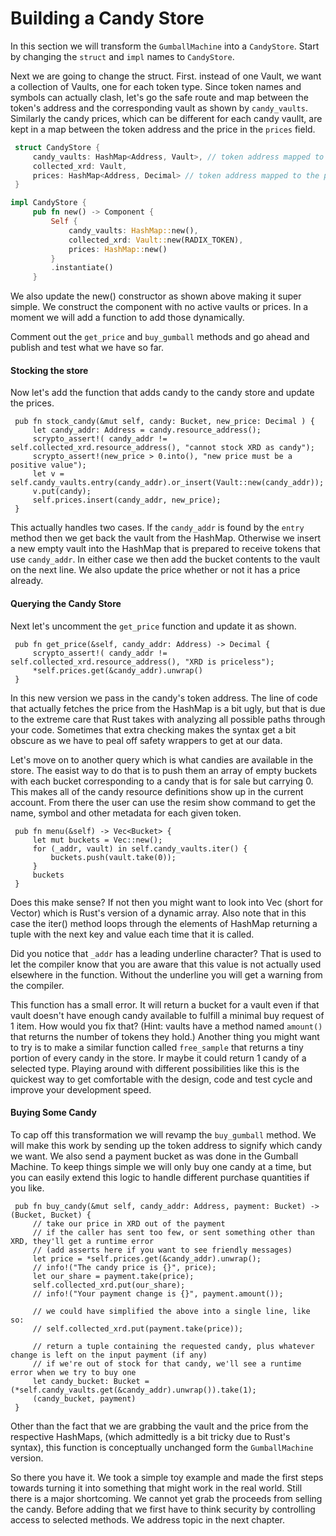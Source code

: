 # Building a Candy Store

In this section we will transform the `GumballMachine` into a `CandyStore`. Start by changing the `struct` and `impl` names to `CandyStore`.

Next we are going to change the struct. First. instead of one Vault, we want a collection of Vaults, one for each token type. Since token names and symbols can actually clash, let's go the safe route and map between the token's address and the corresponding vault as shown by `candy_vaults`. Similarly the candy prices, which can be different for each candy vaullt, are kept in a map between the token address and the price in the `prices` field.

```rust
 struct CandyStore {
     candy_vaults: HashMap<Address, Vault>, // token address mapped to valut holding that token
     collected_xrd: Vault,
     prices: HashMap<Address, Decimal> // token address mapped to the price in XRD for that token
 }

impl CandyStore {
     pub fn new() -> Component {
         Self {
             candy_vaults: HashMap::new(),
             collected_xrd: Vault::new(RADIX_TOKEN),
             prices: HashMap::new()
         }
         .instantiate()
     }
```

We also update the new() constructor as shown above making it super simple. We construct the component with no active vaults or prices. In a moment we will add a function to add those dynamically.

Comment out the `get_price` and `buy_gumball` methods and go ahead and publish and test what we have so far.

#### Stocking the store

Now let's add the function that adds candy to the candy store and update the prices.

```
 pub fn stock_candy(&mut self, candy: Bucket, new_price: Decimal ) {
     let candy_addr: Address = candy.resource_address();
     scrypto_assert!( candy_addr != self.collected_xrd.resource_address(), "cannot stock XRD as candy");
     scrypto_assert!(new_price > 0.into(), "new price must be a positive value");
     let v = self.candy_vaults.entry(candy_addr).or_insert(Vault::new(candy_addr));
     v.put(candy);
     self.prices.insert(candy_addr, new_price);
 }
```

This actually handles two cases. If the `candy_addr` is found by the `entry` method then we get back the vault from the HashMap. Otherwise we insert a new empty vault into the HashMap that is prepared to receive tokens that use `candy_addr`. In either case we then add the bucket contents to the vault on the next line. We also update the price whether or not it has a price already.

#### Querying the Candy Store

Next let's uncomment the `get_price` function and update it as shown.

```
 pub fn get_price(&self, candy_addr: Address) -> Decimal {
     scrypto_assert!( candy_addr != self.collected_xrd.resource_address(), "XRD is priceless");
     *self.prices.get(&candy_addr).unwrap()
 }
```

In this new version we pass in the candy's token address. The line of code that actually fetches the price from the HashMap is a bit ugly, but that is due to the extreme care that Rust takes with analyzing all possible paths through your code. Sometimes that extra checking makes the syntax get a bit obscure as we have to peal off safety wrappers to get at our data.

Let's move on to another query which is what candies are available in the store. The easist way to do that is to push them an array of empty buckets with each bucket corresponding to a candy that is for sale but carrying 0. This makes all of the candy resource definitions show up in the current account. From there the user can use the resim show command to get the name, symbol and other metadata for each given token.

```
 pub fn menu(&self) -> Vec<Bucket> {
     let mut buckets = Vec::new();
     for (_addr, vault) in self.candy_vaults.iter() {
         buckets.push(vault.take(0));
     }
     buckets
 }
```

Does this make sense? If not then you might want to look into Vec (short for Vector) which is Rust's version of a dynamic array. Also note that in this case the iter() method loops through the elements of HashMap returning a tuple with the next key and value each time that it is called.

Did you notice that `_addr` has a leading underline character? That is used to let the compiler know that you are aware that this value is not actually used elsewhere in the function. Without the underline you will get a warning from the compiler.

This function has a small error. It will return a bucket for a vault even if that vault doesn't have enough candy available to fulfill a minimal buy request of 1 item. How would you fix that? (Hint: vaults have a method named `amount()` that returns the number of tokens they hold.) Another thing you might want to try is to make a similar function called `free_sample` that returns a tiny portion of every candy in the store. Ir maybe it could return 1 candy of a selected type. Playing around with different possibilities like this is the quickest way to get comfortable with the design, code and test cycle and improve your development speed.

#### Buying Some Candy

To cap off this transformation we will revamp the `buy_gumball` method. We will make this work by sending up the token address to signify which candy we want. We also send a payment bucket as was done in the Gumball Machine. To keep things simple we will only buy one candy at a time, but you can easily extend this logic to handle different purchase quantities if you like.

```
 pub fn buy_candy(&mut self, candy_addr: Address, payment: Bucket) -> (Bucket, Bucket) {
     // take our price in XRD out of the payment
     // if the caller has sent too few, or sent something other than XRD, they'll get a runtime error
     // (add asserts here if you want to see friendly messages)
     let price = *self.prices.get(&candy_addr).unwrap();
     // info!("The candy price is {}", price);
     let our_share = payment.take(price);
     self.collected_xrd.put(our_share);
     // info!("Your payment change is {}", payment.amount());

     // we could have simplified the above into a single line, like so:
     // self.collected_xrd.put(payment.take(price));

     // return a tuple containing the requested candy, plus whatever change is left on the input payment (if any)
     // if we're out of stock for that candy, we'll see a runtime error when we try to buy one
     let candy_bucket: Bucket = (*self.candy_vaults.get(&candy_addr).unwrap()).take(1);
     (candy_bucket, payment)
 }
```

Other than the fact that we are grabbing the vault and the price from the respective HashMaps, (which admittedly is a bit tricky due to Rust's syntax), this function is conceptually unchanged form the `GumballMachine` version.

So there you have it. We took a simple toy example and made the first steps towards turning it into something that might work in the real world. Still there is a major shortcoming. We cannot yet grab the proceeds from selling the candy. Before adding that we first have to think security by controlling access to selected methods. We address topic in the next chapter.
